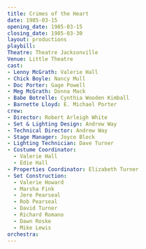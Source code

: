 ```yaml
---
title: Crimes of the Heart
date: 1985-03-15
opening_date: 1985-03-15
closing_date: 1985-03-30
layout: productions
playbill:
Theatre: Theatre Jacksonville
Venue: Little Theatre
cast:
- Lenny McGrath: Valerie Hall
- Chick Boyle: Nancy Mull
- Doc Porter: Gage Powell
- Meg McGrath: Donna Mack
- Babe Botrelle: Cynthia Wooden Kimball
- Barnette Lloyd: E. Michael Porter
crew:
- Director: Robert Arleigh White
- Set & Lighting Design: Andrew Way
- Technical Director: Andrew Way
- Stage Manager: Joyce Block
- Lighting Technician: Dave Turner
- Costume Coordinator:
  - Valerie Hall
  - Edie Hall
- Properties Coordinator: Elizabeth Turner
- Set Construction:
  - Valerie Howard
  - Marsha Fink
  - Jere Pearseal
  - Rob Pearseal
  - David Turner
  - Richard Romano
  - Dawn Roske
  - Mike Lewis
orchestra:
---
```


